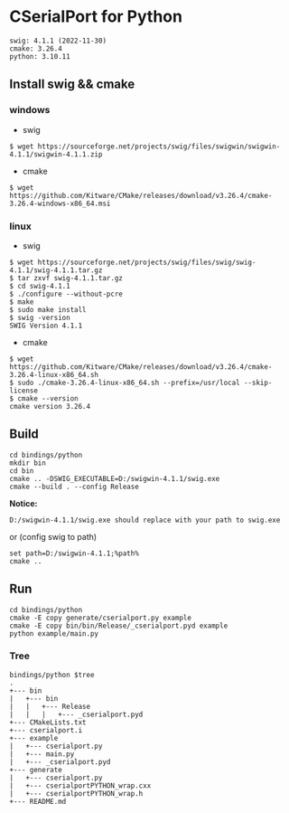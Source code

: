 # CSerialPort for Python

```
swig: 4.1.1 (2022-11-30)
cmake: 3.26.4
python: 3.10.11
```

## Install swig && cmake

### windows

- swig

```
$ wget https://sourceforge.net/projects/swig/files/swigwin/swigwin-4.1.1/swigwin-4.1.1.zip
```

- cmake

```
$ wget https://github.com/Kitware/CMake/releases/download/v3.26.4/cmake-3.26.4-windows-x86_64.msi
```

### linux

- swig

```
$ wget https://sourceforge.net/projects/swig/files/swig/swig-4.1.1/swig-4.1.1.tar.gz
$ tar zxvf swig-4.1.1.tar.gz
$ cd swig-4.1.1
$ ./configure --without-pcre
$ make
$ sudo make install
$ swig -version
SWIG Version 4.1.1
```

- cmake

```
$ wget https://github.com/Kitware/CMake/releases/download/v3.26.4/cmake-3.26.4-linux-x86_64.sh
$ sudo ./cmake-3.26.4-linux-x86_64.sh --prefix=/usr/local --skip-license
$ cmake --version
cmake version 3.26.4
```

## Build

```
cd bindings/python
mkdir bin
cd bin
cmake .. -DSWIG_EXECUTABLE=D:/swigwin-4.1.1/swig.exe
cmake --build . --config Release
```

**Notice:** 

```
D:/swigwin-4.1.1/swig.exe should replace with your path to swig.exe
```

or (config swig to path)

```
set path=D:/swigwin-4.1.1;%path%
cmake ..
```

## Run

```
cd bindings/python
cmake -E copy generate/cserialport.py example
cmake -E copy bin/bin/Release/_cserialport.pyd example
python example/main.py
```

### Tree

```
bindings/python $tree
.
+--- bin
|   +--- bin
|   |   +--- Release
|   |   |   +--- _cserialport.pyd
+--- CMakeLists.txt
+--- cserialport.i
+--- example
|   +--- cserialport.py
|   +--- main.py
|   +--- _cserialport.pyd
+--- generate
|   +--- cserialport.py
|   +--- cserialportPYTHON_wrap.cxx
|   +--- cserialportPYTHON_wrap.h
+--- README.md
```